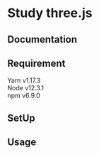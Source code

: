 # Study three.js

## Documentation

## Requirement

Yarn v1.17.3
<br />
Node v12.3.1
<br />
npm v6.9.0

## SetUp

## Usage